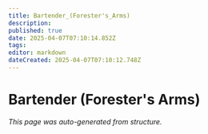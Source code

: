```yaml
---
title: Bartender_(Forester's_Arms)
description: 
published: true
date: 2025-04-07T07:10:14.852Z
tags: 
editor: markdown
dateCreated: 2025-04-07T07:10:12.748Z
---
```


# Bartender (Forester's Arms)

*This page was auto-generated from structure.*